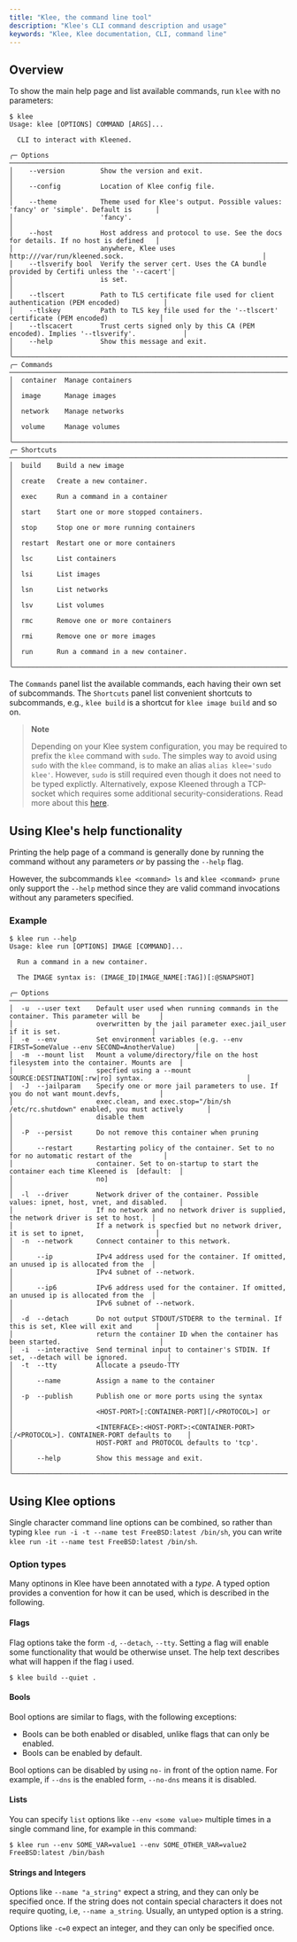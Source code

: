 ```yaml
---
title: "Klee, the command line tool"
description: "Klee's CLI command description and usage"
keywords: "Klee, Klee documentation, CLI, command line"
---
```


## Overview

To show the main help page and list available commands, run `klee` with no parameters:

```console
$ klee
Usage: klee [OPTIONS] COMMAND [ARGS]...

  CLI to interact with Kleened.

╭─ Options ────────────────────────────────────────────────────────────────────────────────────────────────╮
│    --version         Show the version and exit.                                                          │
│    --config          Location of Klee config file.                                                       │
│    --theme           Theme used for Klee's output. Possible values: 'fancy' or 'simple'. Default is      │
│                      'fancy'.                                                                            │
│    --host            Host address and protocol to use. See the docs for details. If no host is defined   │
│                      anywhere, Klee uses http:///var/run/kleened.sock.                                   │
│    --tlsverify bool  Verify the server cert. Uses the CA bundle provided by Certifi unless the '--cacert'│
│                      is set.                                                                             │
│    --tlscert         Path to TLS certificate file used for client authentication (PEM encoded)           │
│    --tlskey          Path to TLS key file used for the '--tlscert' certificate (PEM encoded)             │
│    --tlscacert       Trust certs signed only by this CA (PEM encoded). Implies '--tlsverify'.            │
│    --help            Show this message and exit.                                                         │
╰──────────────────────────────────────────────────────────────────────────────────────────────────────────╯
╭─ Commands ───────────────────────────────────────────────────────────────────────────────────────────────╮
│  container  Manage containers                                                                            │
│  image      Manage images                                                                                │
│  network    Manage networks                                                                              │
│  volume     Manage volumes                                                                               │
╰──────────────────────────────────────────────────────────────────────────────────────────────────────────╯
╭─ Shortcuts ──────────────────────────────────────────────────────────────────────────────────────────────╮
│  build    Build a new image                                                                              │
│  create   Create a new container.                                                                        │
│  exec     Run a command in a container                                                                   │
│  start    Start one or more stopped containers.                                                          │
│  stop     Stop one or more running containers                                                            │
│  restart  Restart one or more containers                                                                 │
│  lsc      List containers                                                                                │
│  lsi      List images                                                                                    │
│  lsn      List networks                                                                                  │
│  lsv      List volumes                                                                                   │
│  rmc      Remove one or more containers                                                                  │
│  rmi      Remove one or more images                                                                      │
│  run      Run a command in a new container.                                                              │
╰──────────────────────────────────────────────────────────────────────────────────────────────────────────╯
```

The `Commands` panel list the available commands, each having their own set of subcommands.
The `Shortcuts` panel list convenient shortcuts to subcommands, e.g.,
`klee build` is a shortcut for `klee image build` and so on.

> **Note**
>
> Depending on your Klee system configuration, you may be required to prefix
> the `klee` command with `sudo`. The simples way to avoid using `sudo` with the
> `klee` command, is to make an alias `alias klee='sudo klee'`. However,
> `sudo` is still required even though it does not need to be typed explictly.
> Alternatively, expose Kleened through a TCP-socket which requires some additional
> security-considerations. Read more about this [here](/operation/protect-access/).

## Using Klee's help functionality

Printing the help page of a command is generally done by running the command without any
parameters *or* by passing the `--help` flag.

However, the subcommands `klee <command> ls` and `klee <command> prune` only support the `--help`
method since they are valid command invocations without any parameters specified.

### Example

```console
$ klee run --help
Usage: klee run [OPTIONS] IMAGE [COMMAND]...

  Run a command in a new container.

  The IMAGE syntax is: (IMAGE_ID|IMAGE_NAME[:TAG])[:@SNAPSHOT]

╭─ Options ────────────────────────────────────────────────────────────────────────────────────────────────╮
│  -u  --user text    Default user used when running commands in the container. This parameter will be     │
│                     overwritten by the jail parameter exec.jail_user if it is set.                       │
│  -e  --env          Set environment variables (e.g. --env FIRST=SomeValue --env SECOND=AnotherValue)     │
│  -m  --mount list   Mount a volume/directory/file on the host filesystem into the container. Mounts are  │
│                     specfied using a --mount SOURCE:DESTINATION[:rw|ro] syntax.                          │
│  -J  --jailparam    Specify one or more jail parameters to use. If you do not want mount.devfs,          │
│                     exec.clean, and exec.stop="/bin/sh /etc/rc.shutdown" enabled, you must actively      │
│                     disable them                                                                         │
│  -P  --persist      Do not remove this container when pruning                                            │
│      --restart      Restarting policy of the container. Set to no for no automatic restart of the        │
│                     container. Set to on-startup to start the container each time Kleened is  [default:  │
│                     no]                                                                                  │
│  -l  --driver       Network driver of the container. Possible values: ipnet, host, vnet, and disabled.   │
│                     If no network and no network driver is supplied, the network driver is set to host.  │
│                     If a network is specfied but no network driver, it is set to ipnet,                  │
│  -n  --network      Connect container to this network.                                                   │
│      --ip           IPv4 address used for the container. If omitted, an unused ip is allocated from the  │
│                     IPv4 subnet of --network.                                                            │
│      --ip6          IPv6 address used for the container. If omitted, an unused ip is allocated from the  │
│                     IPv6 subnet of --network.                                                            │
│  -d  --detach       Do not output STDOUT/STDERR to the terminal. If this is set, Klee will exit and      │
│                     return the container ID when the container has been started.                         │
│  -i  --interactive  Send terminal input to container's STDIN. If set, --detach will be ignored.          │
│  -t  --tty          Allocate a pseudo-TTY                                                                │
│      --name         Assign a name to the container                                                       │
│  -p  --publish      Publish one or more ports using the syntax                                           │
│                     <HOST-PORT>[:CONTAINER-PORT][/<PROTOCOL>] or                                         │
│                     <INTERFACE>:<HOST-PORT>:<CONTAINER-PORT>[/<PROTOCOL>]. CONTAINER-PORT defaults to    │
│                     HOST-PORT and PROTOCOL defaults to 'tcp'.                                            │
│      --help         Show this message and exit.                                                          │
╰──────────────────────────────────────────────────────────────────────────────────────────────────────────╯
```

## Using Klee options

Single character command line options can be combined, so rather than
typing `klee run -i -t --name test FreeBSD:latest /bin/sh`,
you can write `klee run -it --name test FreeBSD:latest /bin/sh`.

### Option types

Many optinons in Klee have been annotated with a *type*.
A typed option provides a convention for how it can be used,
which is described in the following.

#### Flags

Flag options take the form `-d`, `--detach`, `--tty`. Setting a flag
will enable some functionality that would be otherwise unset.
The help text describes what will happen if the flag i used.

```console
$ klee build --quiet .
```

#### Bools

Bool options are similar to flags, with the following exceptions:

- Bools can be both enabled or disabled, unlike flags that can only be enabled.
- Bools can be enabled by default.

Bool options can be disabled by using `no-` in front of the option name.
For example, if `--dns` is the enabled form, `--no-dns` means it is disabled.

#### Lists

You can specify `list` options like `--env <some value>` multiple times in a single command line,
for example in this command:

```console
$ klee run --env SOME_VAR=value1 --env SOME_OTHER_VAR=value2 FreeBSD:latest /bin/bash
```

#### Strings and Integers

Options like `--name "a_string"` expect a string, and they
can only be specified once. If the string does not contain special characters it
does not require quoting, i.e, `--name a_string`. Usually, an untyped option is
a string.

Options like `-c=0` expect an integer, and they can only be specified once.
